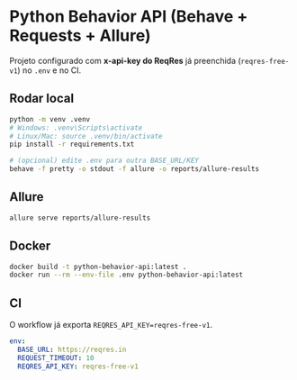 # Python Behavior API (Behave + Requests + Allure)

Projeto configurado com **x-api-key do ReqRes** já preenchida (`reqres-free-v1`) no `.env` e no CI.

## Rodar local
```bash
python -m venv .venv
# Windows: .venv\Scripts\activate
# Linux/Mac: source .venv/bin/activate
pip install -r requirements.txt

# (opcional) edite .env para outra BASE_URL/KEY
behave -f pretty -o stdout -f allure -o reports/allure-results
```

## Allure
```bash
allure serve reports/allure-results
```

## Docker
```bash
docker build -t python-behavior-api:latest .
docker run --rm --env-file .env python-behavior-api:latest
```

## CI
O workflow já exporta `REQRES_API_KEY=reqres-free-v1`.
```yaml
env:
  BASE_URL: https://reqres.in
  REQUEST_TIMEOUT: 10
  REQRES_API_KEY: reqres-free-v1
```
